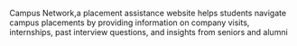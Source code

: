 Campus Network,a placement assistance website helps students navigate campus placements by providing information on company visits, internships, past interview questions, and insights from seniors and alumni

